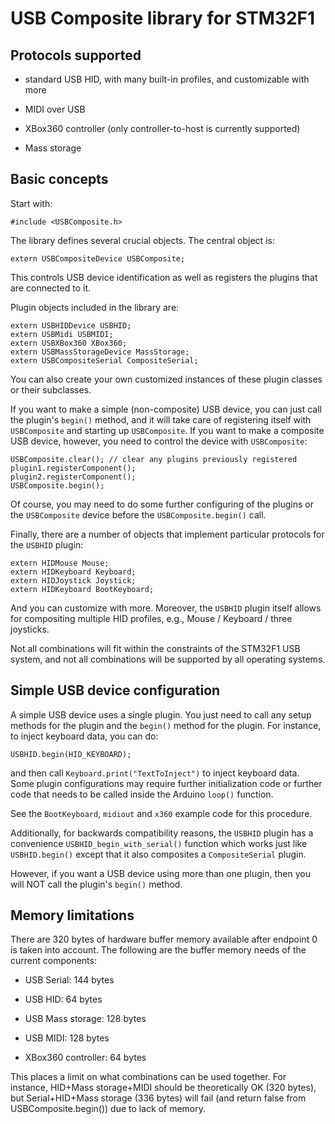 # USB Composite library for STM32F1

## Protocols supported

- standard USB HID, with many built-in profiles, and customizable with more

- MIDI over USB

- XBox360 controller (only controller-to-host is currently supported)

- Mass storage

## Basic concepts

Start with:
```
#include <USBComposite.h>
```

The library defines several crucial objects. The central object is:

```
extern USBCompositeDevice USBComposite;
```

This controls USB device identification as well as registers the plugins that are connected to it.

Plugin objects included in the library are: 

```
extern USBHIDDevice USBHID;
extern USBMidi USBMIDI;
extern USBXBox360 XBox360;
extern USBMassStorageDevice MassStorage;
extern USBCompositeSerial CompositeSerial;
```

You can also create your own customized instances of these plugin classes or their subclasses.

If you want to make a simple (non-composite) USB device, you can just call the plugin's `begin()`
method, and it will take care of registering itself with `USBComposite` and starting up
`USBComposite`. If you want to make a composite USB device, however,
you need to control the device with `USBComposite`:

```
USBComposite.clear(); // clear any plugins previously registered
plugin1.registerComponent(); 
plugin2.registerComponent();
USBComposite.begin();
```

Of course, you may need to do some further configuring of the plugins or the `USBComposite` device
before the `USBComposite.begin()` call.

Finally, there are a number of objects that implement particular protocols for the `USBHID` plugin:
```
extern HIDMouse Mouse;
extern HIDKeyboard Keyboard;
extern HIDJoystick Joystick;
extern HIDKeyboard BootKeyboard;
```
And you can customize with more. Moreover, the `USBHID` plugin itself allows for compositing
multiple HID profiles, e.g., Mouse / Keyboard / three joysticks. 

Not all combinations will fit within the constraints of the STM32F1 USB system, and not all
combinations will be supported by all operating systems.

## Simple USB device configuration

A simple USB device uses a single plugin. You just need to call any setup methods for the plugin
and the `begin()` method for the plugin. For instance, to inject keyboard data, you can do:

```
USBHID.begin(HID_KEYBOARD);
```

and then call `Keyboard.print("TextToInject")` to inject keyboard data. Some plugin configurations
may require further initialization code or further code that needs to be called inside the Arduino
`loop()` function.

See the `BootKeyboard`, `midiout` and `x360` example code for this procedure.

Additionally, for backwards compatibility reasons, the `USBHID` plugin has a convenience 
`USBHID_begin_with_serial()` function which works just like `USBHID.begin()` except that it also
composites a `CompositeSerial` plugin.

However, if you want a USB device using more than one plugin, then you will NOT call the plugin's
`begin()` method.

## Memory limitations

There are 320 bytes of hardware buffer memory available after endpoint 0 is taken into account. The following 
are the buffer memory needs of the current components:

 * USB Serial: 144 bytes
 
 * USB HID: 64 bytes
 
 * USB Mass storage: 128 bytes
 
 * USB MIDI: 128 bytes
 
 * XBox360 controller: 64 bytes
 
This places a limit on what combinations can be used together. For instance, HID+Mass storage+MIDI should be theoretically 
OK (320 bytes), but Serial+HID+Mass storage (336 bytes) will fail (and return false from USBComposite.begin()) due to 
lack of memory.
